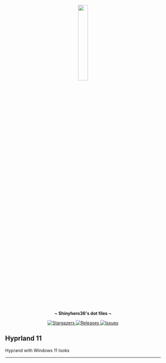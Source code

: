 <p align="center">
  <img width="25%" src="https://github.com/Shinyhero36.png" />
</p>
<p align="center">
  <b> ~ Shinyhero36's dot files ~ </b>
</p>

<div align="center">
	<a href="https://github.com/Shinyhero36/dotfiles/stargazers">
		<img alt="Stargazers" src="https://img.shields.io/github/stars/Shinyhero36/dotfiles?style=for-the-badge&logo=starship&color=C9CBFF&logoColor=D9E0EE&labelColor=302D41">
  </a>
	<a href="https://github.com/Shinyhero36/dotfiles/releases/latest">
		<img alt="Releases" src="https://img.shields.io/github/last-commit/Shinyhero36/dotfiles.svg?style=for-the-badge&logo=github&color=F2CDCD&logoColor=D9E0EE&labelColor=302D41"/>
  </a>
	<a href="https://github.com/Shinyhero36/dotfiles/issues">
		<img alt="Issues" src="https://img.shields.io/github/issues/Shinyhero36/dotfiles?style=for-the-badge&logo=gitbook&color=B5E8E0&logoColor=D9E0EE&labelColor=302D41">
  </a>
</div>


## Hyprland 11

Hyprand with Windows 11 looks

---

<div align="center">
	<a href="https://github.com/Shinyhero36/dotfiles/blob/main/LICENSE">
		<img src="https://img.shields.io/badge/License-GPL%20v3-blue.svg?style=for-the-badge&color=DDB6F2&logoColor=D9E0EE&labelColor=302D41" alt="" />
	</a>
</div>

